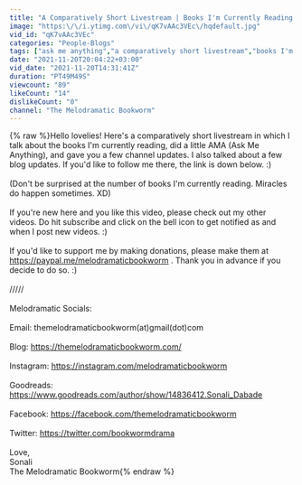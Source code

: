 ```yaml
---
title: "A Comparatively Short Livestream | Books I'm Currently Reading | Ask Me Anything | Channel Updates"
image: "https:\/\/i.ytimg.com\/vi\/qK7vAAc3VEc\/hqdefault.jpg"
vid_id: "qK7vAAc3VEc"
categories: "People-Blogs"
tags: ["ask me anything","a comparatively short livestream","books I'm currently reading"]
date: "2021-11-20T20:04:22+03:00"
vid_date: "2021-11-20T14:31:41Z"
duration: "PT49M49S"
viewcount: "89"
likeCount: "14"
dislikeCount: "0"
channel: "The Melodramatic Bookworm"
---
```

{% raw %}Hello lovelies! Here's a comparatively short livestream in which I talk about the books I'm currently reading, did a little AMA (Ask Me Anything), and gave you a few channel updates. I also talked about a few blog updates. If you'd like to follow me there, the link is down below. :)<br /><br />(Don't be surprised at the number of books I'm currently reading. Miracles do happen sometimes. XD)<br /><br />If you're new here and you like this video, please check out my other videos. Do hit subscribe and click on the bell icon to get notified as and when I post new videos. :)<br /><br />If you'd like to support me by making donations, please make them at <a rel="nofollow" target="blank" href="https://paypal.me/melodramaticbookworm">https://paypal.me/melodramaticbookworm</a> . Thank you in advance if you decide to do so. :)<br /><br />/////<br /><br />Melodramatic Socials:<br /><br />Email: themelodramaticbookworm(at)gmail(dot)com<br /><br />Blog: <a rel="nofollow" target="blank" href="https://themelodramaticbookworm.com/">https://themelodramaticbookworm.com/</a><br /><br />Instagram: <a rel="nofollow" target="blank" href="https://instagram.com/melodramaticbookworm">https://instagram.com/melodramaticbookworm</a><br /><br />Goodreads: <a rel="nofollow" target="blank" href="https://www.goodreads.com/author/show/14836412.Sonali_Dabade">https://www.goodreads.com/author/show/14836412.Sonali_Dabade</a><br /><br />Facebook: <a rel="nofollow" target="blank" href="https://facebook.com/themelodramaticbookworm">https://facebook.com/themelodramaticbookworm</a><br /><br />Twitter: <a rel="nofollow" target="blank" href="https://twitter.com/bookwormdrama">https://twitter.com/bookwormdrama</a><br /><br />Love,<br />Sonali<br />The Melodramatic Bookworm{% endraw %}
